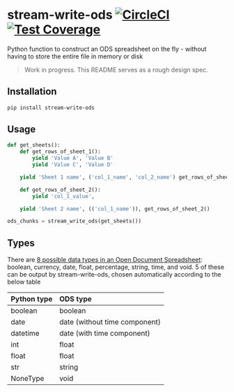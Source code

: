 # stream-write-ods [![CircleCI](https://circleci.com/gh/uktrade/stream-write-ods.svg?style=shield)](https://circleci.com/gh/uktrade/stream-write-ods) [![Test Coverage](https://api.codeclimate.com/v1/badges/1a894f9bd9860544b409/test_coverage)](https://codeclimate.com/github/uktrade/stream-write-ods/test_coverage)

Python function to construct an ODS spreadsheet on the fly - without having to store the entire file in memory or disk

> Work in progress. This README serves as a rough design spec.


## Installation

```bash
pip install stream-write-ods
```


## Usage

```python
def get_sheets():
    def get_rows_of_sheet_1():
        yield 'Value A', 'Value B'
        yield 'Value C', 'Value D'

    yield 'Sheet 1 name', ('col_1_name', 'col_2_name') get_rows_of_sheet_1()

    def get_rows_of_sheet_2():
        yield 'col_1_value',

    yield 'Sheet 2 name', (('col_1_name')), get_rows_of_sheet_2()

ods_chunks = stream_write_ods(get_sheets())
```


## Types

There are [8 possible data types in an Open Document Spreadsheet](https://docs.oasis-open.org/office/v1.2/os/OpenDocument-v1.2-os-part1.html#attribute-office_value-type): boolean, currency, date, float, percentage, string, time, and void. 5 of these can be output by stream-write-ods, chosen automatically according to the below table

| Python type | ODS type                      |
|:------------|:------------------------------|
| boolean     | boolean                       |
| date        | date (without time component) |
| datetime    | date (with time component)    |
| int         | float                         |
| float       | float                         |
| str         | string                        |
| NoneType    | void                          |
